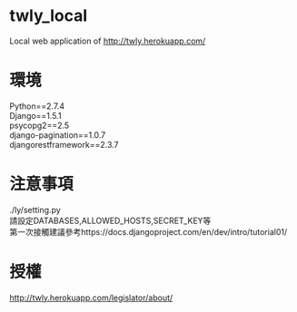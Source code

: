 twly_local
==========

Local web application of http://twly.herokuapp.com/

環境
======
Python==2.7.4		
Django==1.5.1		
psycopg2==2.5		
django-pagination==1.0.7		
djangorestframework==2.3.7		

注意事項
======
./ly/setting.py		
請設定DATABASES,ALLOWED_HOSTS,SECRET_KEY等		
第一次接觸建議參考https://docs.djangoproject.com/en/dev/intro/tutorial01/					

授權
======
http://twly.herokuapp.com/legislator/about/
